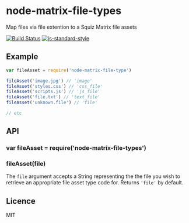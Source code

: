 # node-matrix-file-types

Map files via file extention to a Squiz Matrix file assets

[![Build Status](https://travis-ci.org/joshgillies/node-matrix-file-types.svg)](https://travis-ci.org/joshgillies/node-matrix-file-types)
[![js-standard-style](https://img.shields.io/badge/code%20style-standard-brightgreen.svg?style=flat)](https://github.com/feross/standard)

## Example

```js
var fileAsset = require('node-matrix-file-type')

fileAsset('image.jpg') // 'image'
fileAsset('styles.css') // 'css_file'
fileAsset('scripts.js') // 'js_file'
fileAsset('file.txt') // 'text_file'
fileAsset('unknown.file') // 'file'

// etc

```

## API

### var fileAsset = require('node-matrix-file-types')

### fileAsset(file)

The `file` argument accepts a String representing the the file you wish to retrieve
an appropriate file asset type code for. Returns `'file'` by default.

## Licence

MIT

